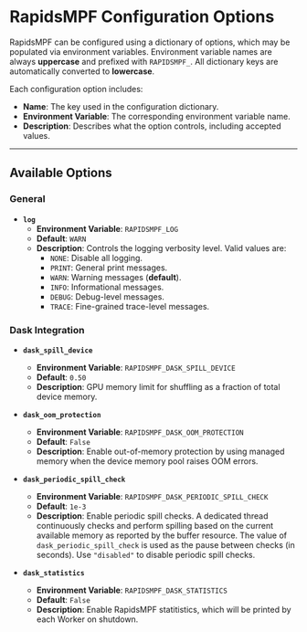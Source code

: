 # RapidsMPF Configuration Options

RapidsMPF can be configured using a dictionary of options, which may be populated via environment variables.
Environment variable names are always **uppercase** and prefixed with `RAPIDSMPF_`.
All dictionary keys are automatically converted to **lowercase**.

Each configuration option includes:

- **Name**: The key used in the configuration dictionary.
- **Environment Variable**: The corresponding environment variable name.
- **Description**: Describes what the option controls, including accepted values.

---

## Available Options

### General

- **`log`**
  - **Environment Variable**: `RAPIDSMPF_LOG`
  - **Default**: `WARN`
  - **Description**: Controls the logging verbosity level. Valid values are:
    - `NONE`: Disable all logging.
    - `PRINT`: General print messages.
    - `WARN`: Warning messages (**default**).
    - `INFO`: Informational messages.
    - `DEBUG`: Debug-level messages.
    - `TRACE`: Fine-grained trace-level messages.


### Dask Integration

- **`dask_spill_device`**
  - **Environment Variable**: `RAPIDSMPF_DASK_SPILL_DEVICE`
  - **Default**: `0.50`
  - **Description**: GPU memory limit for shuffling as a fraction of total device memory.

- **`dask_oom_protection`**
  - **Environment Variable**: `RAPIDSMPF_DASK_OOM_PROTECTION`
  - **Default**: `False`
  - **Description**: Enable out-of-memory protection by using managed memory when the device
  memory pool raises OOM errors.

- **`dask_periodic_spill_check`**
  - **Environment Variable**: `RAPIDSMPF_DASK_PERIODIC_SPILL_CHECK`
  - **Default**: `1e-3`
  - **Description**: Enable periodic spill checks. A dedicated thread continuously
  checks and perform spilling based on the current available memory as reported by
  the buffer resource. The value of `dask_periodic_spill_check` is used as the pause
  between checks (in seconds). Use `"disabled"` to disable periodic spill checks.

- **`dask_statistics`**
  - **Environment Variable**: `RAPIDSMPF_DASK_STATISTICS`
  - **Default**: `False`
  - **Description**: Enable RapidsMPF statitistics, which will be printed by each Worker
  on shutdown.
